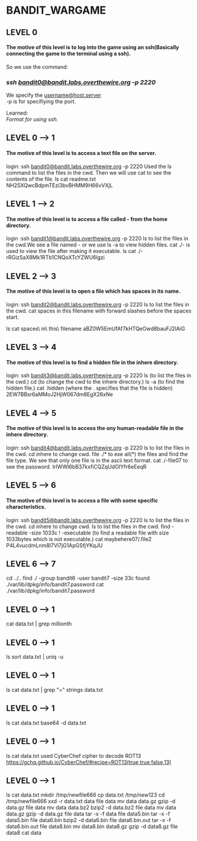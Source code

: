 # BANDIT_WARGAME

## LEVEL 0 

#### The motive of this level is to log into the game using an ssh(Basically connecting the game to the terminal using a ssh).<br />
So we use the command:<br /> 
### _ssh bandit0@bandit.labs.overthewire.org -p 2220_<br />
We specify the username@host.server<br />
-p is for specifiying the port.<br />
 
 Learned:<br />
       _Format for using ssh._<br />

## LEVEL 0 --> 1
#### The motive of this level is to access a text file on the server.
 login: ssh bandit0@bandit.labs.overthewire.org -p 2220
        Used the ls command to list the files in the cwd.
        Then we will use cat to see the contents of the file.
ls
cat readme.txt
NH2SXQwcBdpmTEzi3bvBHMM9H66vVXjL


## LEVEL 1 --> 2
#### The motive of this level is to access a file called - from the home directory.
 login :ssh bandit1@bandit.labs.overthewire.org -p 2220
        ls to list the files in the cwd.We see a file named - or we use ls -a to view hidden files.
        cat ./- is used to view the file after making it executable.
ls
cat ./-
rRGizSaX8Mk1RTb1CNQoXTcYZWU6lgzi


## LEVEL 2 --> 3
#### The motive of this level is to open a file which has spaces in its name.
login: ssh bandit2@bandit.labs.overthewire.org -p 2220
ls to list the files in the cwd.
cat spaces in this filename with forward slashes before the spaces start.

ls
cat spaces\ in\ this\ filename
aBZ0W5EmUfAf7kHTQeOwd8bauFJ2lAiG

## LEVEL 3 --> 4
#### The motive of this level is to find a hidden file in the inhere directory.
login: ssh bandit3@bandit.labs.overthewire.org -p 2220
ls (to list the files in the cwd.)
cd (to change the cwd to the inhere directory.)
ls -a (to find the hidden file.)
cat .hidden (where the . specifies that the file is hidden)
2EW7BBsr6aMMoJ2HjW067dm8EgX26xNe

## LEVEL 4 --> 5
#### The motive of this level is to access the ony human-readable file in the inhere directory.
login: ssh bandit4@bandit.labs.overthewire.org -p 2220
ls to list the files in the cwd. 
cd inhere to change cwd. 
file ./* to exe all(*) the files and find the file type.
We see that only one file is in the ascii text format.
cat ./-file07 to see the password.
lrIWWI6bB37kxfiCQZqUdOIYfr6eEeqR


## LEVEL 5 --> 6
#### The motive of this level is to access a file with some specific characteristics.
login: ssh bandit5@bandit.labs.overthewire.org -p 2220
ls to list the files in the cwd.
cd inhere to change cwd.
ls to list the files in the cwd.
find -readable -size 1033c ! -executable (to find a readable file with size 1033bytes which is not executable.)
cat maybehere07/.file2
P4L4vucdmLnm8I7Vl7jG1ApGSfjYKqJU


## LEVEL 6 --> 7
cd ../..
find ./ -group bandit6 -user bandit7 -size 33c
found  ./var/lib/dpkg/info/bandit7.password
cat ./var/lib/dpkg/info/bandit7.password

## LEVEL 0 --> 1
cat data.txt | grep millionth

## LEVEL 0 --> 1
ls
sort data.txt | uniq -u

## LEVEL 0 --> 1
ls
cat data.txt | grep "="
strings data.txt

## LEVEL 0 --> 1
ls
cat data.txt
base64 -d data.txt

## LEVEL 0 --> 1
ls
cat data.txt
used CyberChef cipher to decode ROT13
https://gchq.github.io/CyberChef/#recipe=ROT13(true,true,false,13)

## LEVEL 0 --> 1
ls
cat data.txt
mkdir /tmp/newfile666
cp data.txt /tmp/new123
cd /tmp/newfile666
xxd -r data.txt data
file data
mv data data.gz
gzip -d data.gz
file data
mv data data.bz2
bzip2 -d data.bz2
file data
mv data data.gz
gzip -d data.gz
file data
tar -x -f data
file data5.bin
tar -x -f data5.bin
file data6.bin
bzip2 -d data6.bin
file data6.bin.out
tar -x -f data6.bin.out
file data8.bin
mv data8.bin data8.gz
gzip -d data8.gz
file data8
cat data



  
 
